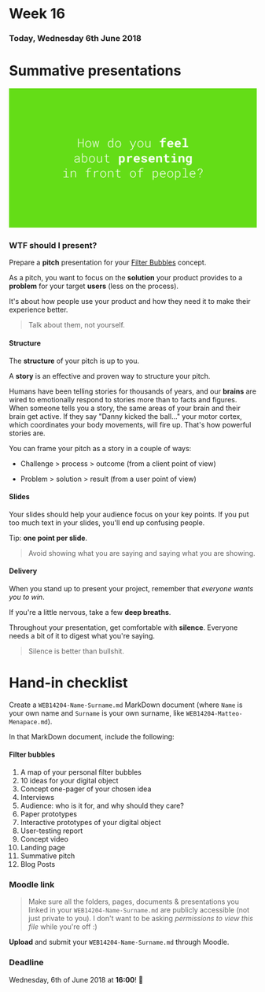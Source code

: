 # Week 16

### Today, Wednesday 6th June 2018

# Summative presentations

[![](assets/presenting.png)](https://docs.google.com/presentation/d/1Hi0DDdeuxqmb4aUyoIoBX3OZvKlvGhAjNqDzCsWo--k/edit?usp=sharing)

### WTF should I present?

Prepare a **pitch** presentation for your [Filter Bubbles](../../projects/filter-bubbles) concept.

As a pitch, you want to focus on the **solution** your product provides to a **problem** for your target **users** (less on the process).

It's about how people use your product and how they need it to make their experience better.

> Talk about them, not yourself.

#### Structure

The **structure** of your pitch is up to you. 

A **story** is an effective and proven way to structure your pitch. 

Humans have been telling stories for thousands of years, and our **brains** are wired to emotionally respond to stories more than to facts and figures. When someone tells you a story, the same areas of your brain and their brain get active. If they say "Danny kicked the ball..." your motor cortex, which coordinates your body movements, will fire up. That's how powerful stories are.

You can frame your pitch as a story in a couple of ways:

* Challenge > process > outcome (from a client point of view)

* Problem > solution > result (from a user point of view)

#### Slides

Your slides should help your audience focus on your key points. If you put too much text in your slides, you'll end up confusing people.

Tip: **one point per slide**.

> Avoid showing what you are saying and saying what you are showing.	

#### Delivery

When you stand up to present your project, remember that *everyone wants you to win*.

If you're a little nervous, take a few **deep breaths**. 

Throughout your presentation, get comfortable with **silence**. Everyone needs a bit of it to digest what you're saying.

> Silence is better than bullshit.


# Hand-in checklist

Create a `WEB14204-Name-Surname.md` MarkDown document (where `Name` is your own name and `Surname` is your own surname, like `WEB14204-Matteo-Menapace.md`).

In that MarkDown document, include the following:

#### Filter bubbles 

1. A map of your personal filter bubbles
2. 10 ideas for your digital object
3. Concept one-pager of your chosen idea
4. Interviews
5. Audience: who is it for, and why should they care?
6. Paper prototypes
7. Interactive prototypes of your digital object
8. User-testing report
9. Concept video
10. Landing page
11. Summative pitch
12. Blog Posts

<!---

#### Blog posts

1. [Data selfies](../09#blog)
2. [How to create effective surveys](../11#blog)
3. [Analysing my filter bubbles](../11#blog)
4. [Review Nupinion](../12#blog)
5. [Designing concept videos](../13#blog)
6. [Testing landing pages](../14#blog)
7. [What did I learn?](https://github.com/RavensbourneWebMedia/Blogging/blob/master/what-did-I-learn.md)

--->

### Moodle link

> Make sure all the folders, pages, documents & presentations you linked in your `WEB14204-Name-Surname.md` are publicly accessible (not just private to you). I don't want to be asking *permissions to view this file* while you're off :)

**Upload** and submit your `WEB14204-Name-Surname.md` through Moodle. 

### Deadline

Wednesday, 6th of June 2018 at **16:00**! :high_heel:
